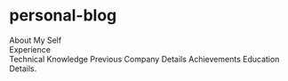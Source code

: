# personal-blog

About My Self <br>
Experience <br>
Technical Knowledge
Previous Company Details
Achievements
Education Details.
